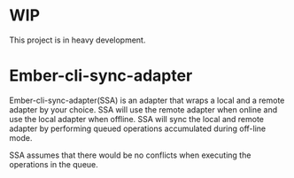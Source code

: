 # WIP
This project is in heavy development.

# Ember-cli-sync-adapter
Ember-cli-sync-adapter(SSA) is an adapter that wraps a local and a remote adapter by your choice. SSA will use the remote adapter when online and use the local adapter when offline. SSA will sync the local and remote adapter by performing queued operations accumulated during off-line mode.

SSA assumes that there would be no conflicts when executing the
operations in the queue.
